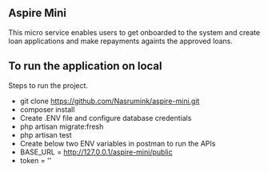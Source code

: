 ## Aspire Mini

This micro service enables users to get onboarded to the system and create loan applications and make repayments againts the approved loans.

## To run the application on local

Steps to run the project.
-   git clone https://github.com/Nasrumink/aspire-mini.git
-   composer install
-   Create .ENV file and configure database credentials
-   php artisan migrate:fresh
-   php artisan test
-   Create below two ENV variables in postman to run the APIs
-   BASE_URL = http://127.0.0.1/aspire-mini/public
-   token = ''
